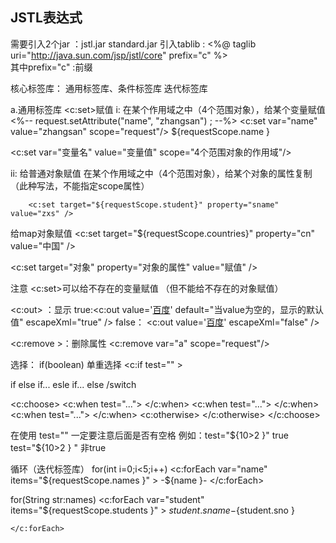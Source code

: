 ## JSTL表达式

需要引入2个jar ：jstl.jar   standard.jar
引入tablib  :
<%@ taglib uri="http://java.sun.com/jsp/jstl/core" prefix="c" %>    
其中prefix="c" :前缀

核心标签库：  通用标签库、条件标签库  迭代标签库

a.通用标签库
<c:set>赋值
i:
在某个作用域之中（4个范围对象），给某个变量赋值
	<%-- 
		request.setAttribute("name", "zhangsan") ;
	--%>
		<c:set var="name"    value="zhangsan"   scope="request"/>
		${requestScope.name }

<c:set var="变量名"    value="变量值"   scope="4个范围对象的作用域"/>


ii:
给普通对象赋值
在某个作用域之中（4个范围对象），给某个对象的属性复制 （此种写法，不能指定scope属性）

		<c:set target="${requestScope.student}" property="sname"  value="zxs" />

给map对象赋值
		<c:set target="${requestScope.countries}" property="cn"  value="中国" />

<c:set target="对象" property="对象的属性"  value="赋值" />
		

注意 <c:set>可以给不存在的变量赋值 （但不能给不存在的对象赋值）



<c:out>  ：显示
true:<c:out value='<a href="https://www.baidu.com">百度</a>' default="当value为空的，显示的默认值" escapeXml="true" />
false：	<c:out value='<a href="https://www.baidu.com">百度</a>' escapeXml="false" />
		


<c:remove >：删除属性
<c:remove var="a" scope="request"/>


选择：
if(boolean)
单重选择
<c:if test="" >


if else if... esle if... else  /switch

<c:choose>
	<c:when test="...">   </c:when>
	<c:when test="...">   </c:when>
	<c:when test="...">   </c:when>
	<c:otherwise>   </c:otherwise>
</c:choose>


在使用 test="" 一定要注意后面是否有空格
例如：test="${10>2 }"   true
     test="${10>2 } "  非true


循环（迭代标签库）
for(int i=0;i<5;i++)
	<c:forEach  var="name" items="${requestScope.names }" >
		-${name }-
	</c:forEach>


for(String str:names)
	<c:forEach  var="student" items="${requestScope.students }" >
		${student.sname }-${student.sno }
	

	</c:forEach>